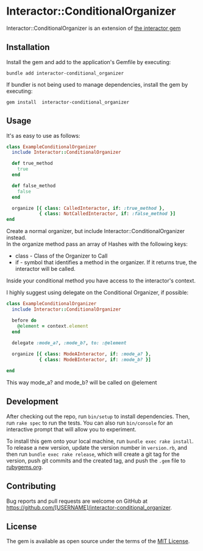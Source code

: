 # Interactor::ConditionalOrganizer

Interactor::ConditionalOrganizer is an extension of [the interactor gem](https://github.com/collectiveidea/interactor)

## Installation

Install the gem and add to the application's Gemfile by executing:

```shell
bundle add interactor-conditional_organizer
```

If bundler is not being used to manage dependencies, install the gem by executing:

```shell
gem install  interactor-conditional_organizer
```

## Usage

It's as easy to use as follows:

```ruby
class ExampleConditionalOrganizer
  include Interactor::ConditionalOrganizer

  def true_method
    true
  end

  def false_method
    false
  end

  organize [{ class: CalledInteractor, if: :true_method },
            { class: NotCalledInteractor, if: :false_method }]
end
```

Create a normal organizer, but include Interactor::ConditionalOrganizer instead.  
In the organize method pass an array of Hashes with the following keys:

- class - Class of the Organizer to Call
- if - symbol that identifies a method in the organizer. If it returns true, the interactor will be called.

Inside your conditional method you have access to the interactor's context.

I highly suggest using delegate on the Conditional Organizer, if possible:

```ruby
class ExampleConditionalOrganizer
  include Interactor::ConditionalOrganizer

  before do
    @element = context.element
  end
  
  delegate :mode_a?, :mode_b?, to: :@element

  organize [{ class: ModeAInteractor, if: :mode_a? },
            { class: ModeBInteractor, if: :mode_b? }]

end
```

This way mode_a? and mode_b? will be called on @element

## Development

After checking out the repo, run `bin/setup` to install dependencies. Then, run `rake spec` to run the tests. You can also run `bin/console` for an interactive prompt that will allow you to experiment.

To install this gem onto your local machine, run `bundle exec rake install`. To release a new version, update the version number in `version.rb`, and then run `bundle exec rake release`, which will create a git tag for the version, push git commits and the created tag, and push the `.gem` file to [rubygems.org](https://rubygems.org).

## Contributing

Bug reports and pull requests are welcome on GitHub at https://github.com/[USERNAME]/interactor-conditional_organizer.

## License

The gem is available as open source under the terms of the [MIT License](https://opensource.org/licenses/MIT).
